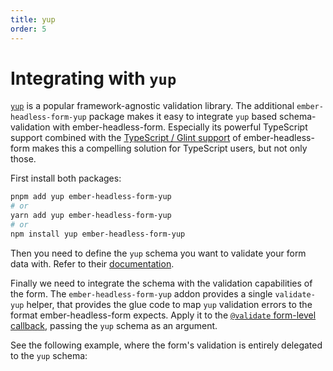 ```yaml
---
title: yup
order: 5
---
```


# Integrating with `yup`

[`yup`](https://github.com/jquense/yup) is a popular framework-agnostic validation library. The additional `ember-headless-form-yup` package makes it easy to integrate `yup` based schema-validation with ember-headless-form. Especially its powerful TypeScript support combined with the [TypeScript / Glint support](../typescript/index.md) of ember-headless-form makes this a compelling solution for TypeScript users, but not only those.

First install both packages:

```bash
pnpm add yup ember-headless-form-yup
# or
yarn add yup ember-headless-form-yup
# or
npm install yup ember-headless-form-yup
```

Then you need to define the `yup` schema you want to validate your form data with. Refer to their [documentation](https://github.com/jquense/yup).

Finally we need to integrate the schema with the validation capabilities of the form. The `ember-headless-form-yup` addon provides a single `validate-yup` helper, that provides the glue code to map `yup` validation errors to the format ember-headless-form expects. Apply it to the [`@validate` form-level callback](./custom-validation.md#form-level-validation), passing the `yup` schema as an argument.

See the following example, where the form's validation is entirely delegated to the `yup` schema:
